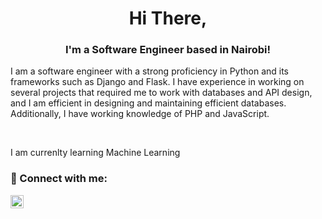 
<h1 align="center">
Hi There,
</h1>

<h3 align="center">
I'm a Software Engineer based in Nairobi!
</h3> 

<p>I am a software engineer with a strong proficiency in Python and its frameworks such as Django and Flask. I have experience in working on several projects that required me to work with databases and API design, and I am efficient in designing and maintaining efficient databases. Additionally, I have working knowledge of PHP and JavaScript.</p>

<br>
<p>I am currenlty learning Machine Learning <p>

### 🤝 Connect with me:

<a href="https://www.linkedin.com/in/kenneth-mungai-129301157/"><img align="left" src="https://raw.githubusercontent.com/yushi1007/yushi1007/main/images/linkedin.svg" alt="Yu Shi | LinkedIn" width="21px"/></a>
</br>

